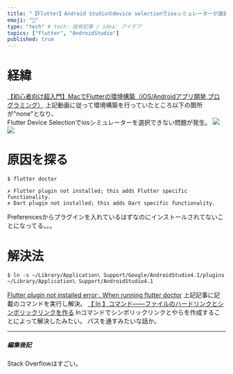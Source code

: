 ```yaml
---
title: "【Flutter】Android Studioのdevice selectionでiosシミュレーターが選択できない問題"
emoji: "💭"
type: "tech" # tech: 技術記事 / idea: アイデア
topics: ["Flutter", "AndroidStudio"]
published: true
---
```


# 経緯
[【初心者向け超入門】MacでFlutterの環境構築（iOS/Androidアプリ開発,プログラミング）](https://youtu.be/kpvVENfDCRc)
上記動画に従って環境構築を行っていたところ以下の箇所が"none"となり、  
Flutter Device Selectionでiosシミュレーターを選択できない問題が発生。
![](https://storage.googleapis.com/zenn-user-upload/kj7unu41jwsj9efl2lchaghkopxw)
![](https://storage.googleapis.com/zenn-user-upload/m5hclg53xihw74kjb362jfhh50qd)

# 原因を探る
```
$ flutter doctor
```
```
✗ Flutter plugin not installed; this adds Flutter specific functionality.
✗ Dart plugin not installed; this adds Dart specific functionality.
```
Preferencesからプラグインを入れているはずなのにインストールされてないことになってる。。。

# 解決法
```
$ ln -s ~/Library/Application\ Support/Google/AndroidStudio4.1/plugins ~/Library/Application\ Support/AndroidStudio4.1
```
[Flutter plugin not installed error;. When running flutter doctor](https://stackoverflow.com/questions/51860845/flutter-plugin-not-installed-error-when-running-flutter-doctor)
上記記事に記載のコマンドを実行し解決。
[【 ln 】コマンド――ファイルのハードリンクとシンボリックリンクを作る](https://www.atmarkit.co.jp/ait/articles/1605/30/news022.html)
lnコマンドでシンボリックリンクとやらを作成することによって解決したみたい。
パスを通すみたいな話か。

-----
##### 編集後記
Stack Overflowはすごい。